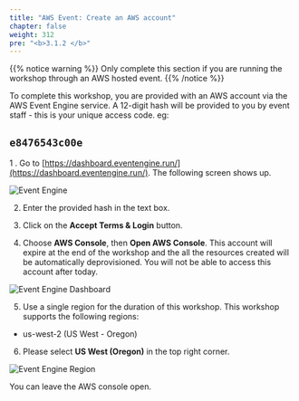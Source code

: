 ```yaml
---
title: "AWS Event: Create an AWS account"
chapter: false
weight: 312
pre: "<b>3.1.2 </b>"
---
```


{{% notice warning %}}
Only complete this section if you are running the workshop through an AWS hosted event.
{{% /notice %}}


To complete this workshop, you are provided with an AWS account via the AWS Event Engine service. A 12-digit hash will be provided to you by event staff - this is your unique access code. eg:

## `e8476543c00e`

1 . Go to [https://dashboard.eventengine.run/](https://dashboard.eventengine.run/). The following screen shows up. 

![Event Engine](/images/event-engine-initial-screen.png)

2. Enter the provided hash in the text box. 

3. Click on the **Accept Terms & Login** button.

4. Choose **AWS Console**, then **Open AWS Console**.
This account will expire at the end of the workshop and the all the resources created will be automatically deprovisioned. You will not be able to access this account after today.

![Event Engine Dashboard](/images/event-engine-dashboard.png)

5. Use a single region for the duration of this workshop. This workshop supports the following regions:

* us-west-2 (US West - Oregon)

6. Please select **US West (Oregon)** in the top right corner.

![Event Engine Region](/images/event-engine-region.png)

You can leave the AWS console open.
